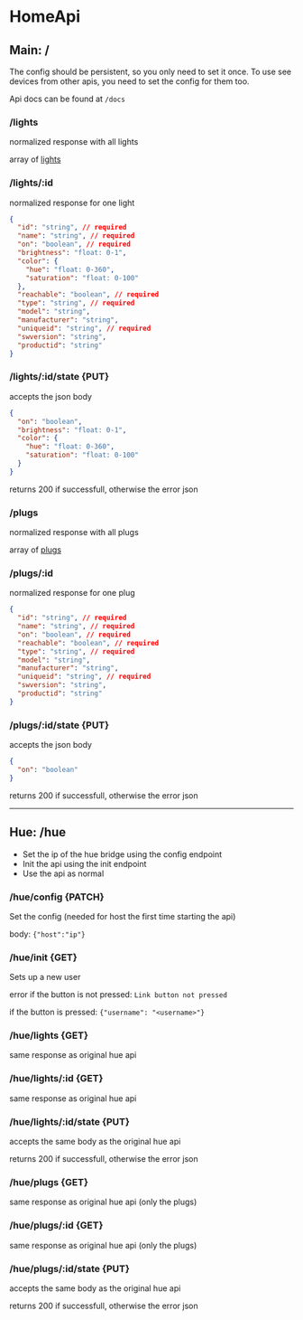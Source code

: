 # HomeApi

## Main: /

The config should be persistent, so you only need to set it once.
To use see devices from other apis, you need to set the config for them too.

Api docs can be found at `/docs`

### /lights

normalized response with all lights

array of [lights](#lightsid)

### /lights/:id

normalized response for one light

```json
{
  "id": "string", // required
  "name": "string", // required
  "on": "boolean", // required
  "brightness": "float: 0-1",
  "color": {
    "hue": "float: 0-360",
    "saturation": "float: 0-100"
  },
  "reachable": "boolean", // required
  "type": "string", // required
  "model": "string",
  "manufacturer": "string",
  "uniqueid": "string", // required
  "swversion": "string",
  "productid": "string"
}
```

### /lights/:id/state {PUT}

accepts the json body

```json
{
  "on": "boolean",
  "brightness": "float: 0-1",
  "color": {
    "hue": "float: 0-360",
    "saturation": "float: 0-100"
  }
}
```

returns 200 if successfull, otherwise the error json

### /plugs

normalized response with all plugs

array of [plugs](#plugsid)

### /plugs/:id

normalized response for one plug

```json
{
  "id": "string", // required
  "name": "string", // required
  "on": "boolean", // required
  "reachable": "boolean", // required
  "type": "string", // required
  "model": "string",
  "manufacturer": "string",
  "uniqueid": "string", // required
  "swversion": "string",
  "productid": "string"
}
```

### /plugs/:id/state {PUT}

accepts the json body

```json
{
  "on": "boolean"
}
```

returns 200 if successfull, otherwise the error json

---

## Hue: /hue

- Set the ip of the hue bridge using the config endpoint
- Init the api using the init endpoint
- Use the api as normal

### /hue/config {PATCH}

Set the config (needed for host the first time starting the api)

body: `{"host":"ip"}`

### /hue/init {GET}

Sets up a new user

error if the button is not pressed: `Link button not pressed`

if the button is pressed: `{"username": "<username>"}`

### /hue/lights {GET}

same response as original hue api

### /hue/lights/:id {GET}

same response as original hue api

### /hue/lights/:id/state {PUT}

accepts the same body as the original hue api

returns 200 if successfull, otherwise the error json

### /hue/plugs {GET}

same response as original hue api (only the plugs)

### /hue/plugs/:id {GET}

same response as original hue api (only the plugs)

### /hue/plugs/:id/state {PUT}

accepts the same body as the original hue api

returns 200 if successfull, otherwise the error json
